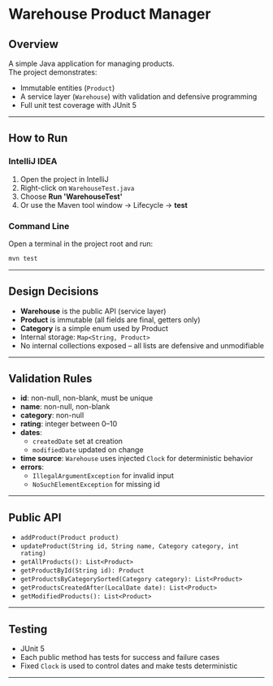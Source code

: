 # Warehouse Product Manager

## Overview
A simple Java application for managing products.  
The project demonstrates:
- Immutable entities (`Product`)
- A service layer (`Warehouse`) with validation and defensive programming
- Full unit test coverage with JUnit 5

---

## How to Run

### IntelliJ IDEA
1. Open the project in IntelliJ
2. Right-click on `WarehouseTest.java`
3. Choose **Run 'WarehouseTest'**
4. Or use the Maven tool window → Lifecycle → **test**

### Command Line
Open a terminal in the project root and run:

```bash
mvn test
```

---

## Design Decisions
- **Warehouse** is the public API (service layer)
- **Product** is immutable (all fields are final, getters only)
- **Category** is a simple enum used by Product
- Internal storage: `Map<String, Product>`
- No internal collections exposed – all lists are defensive and unmodifiable

---

## Validation Rules
- **id**: non-null, non-blank, must be unique
- **name**: non-null, non-blank
- **category**: non-null
- **rating**: integer between 0–10
- **dates**:
    - `createdDate` set at creation
    - `modifiedDate` updated on change
- **time source**: `Warehouse` uses injected `Clock` for deterministic behavior
- **errors**:
    - `IllegalArgumentException` for invalid input
    - `NoSuchElementException` for missing id

---

## Public API
- `addProduct(Product product)`
- `updateProduct(String id, String name, Category category, int rating)`
- `getAllProducts(): List<Product>`
- `getProductById(String id): Product`
- `getProductsByCategorySorted(Category category): List<Product>`
- `getProductsCreatedAfter(LocalDate date): List<Product>`
- `getModifiedProducts(): List<Product>`

---

## Testing
- JUnit 5
- Each public method has tests for success and failure cases
- Fixed `Clock` is used to control dates and make tests deterministic

---
